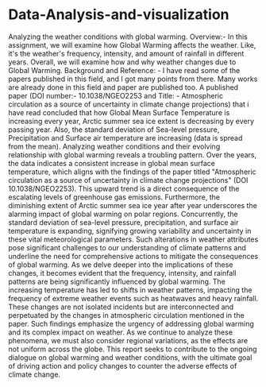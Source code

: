 # Data-Analysis-and-visualization
Analyzing the weather conditions with global warming. 
Overview:- In this assignment, we will examine how Global Warming affects the weather. Like, it's the weather's frequency, intensity, and amount of rainfall in different years. Overall, we will examine how and why weather changes due to Global Warming.
Background and Reference: - I have read some of the papers published in this field, and I got many points from there. Many works are already done in this field and paper are published too.
A published paper (DOI number:- 10.1038/NGEO2253 and Title: - Atmospheric circulation as a source of uncertainty in climate change projections) that i have read concluded that how Global Mean Surface Temperature is increasing every year, Arctic summer sea ice extent is decreasing by every passing year. Also, the standard deviation of Sea-level pressure, Precipitation and Surface air temperature are increasing (data is spread from the mean).
Analyzing weather conditions and their evolving relationship with global warming reveals a troubling pattern. Over the years, the data indicates a consistent increase in global mean surface temperature, which aligns with the findings of the paper titled "Atmospheric circulation as a source of uncertainty in climate change projections" (DOI 10.1038/NGEO2253). This upward trend is a direct consequence of the escalating levels of greenhouse gas emissions. Furthermore, the diminishing extent of Arctic summer sea ice year after year underscores the alarming impact of global warming on polar regions. Concurrently, the standard deviation of sea-level pressure, precipitation, and surface air temperature is expanding, signifying growing variability and uncertainty in these vital meteorological parameters. Such alterations in weather attributes pose significant challenges to our understanding of climate patterns and underline the need for comprehensive actions to mitigate the consequences of global warming.
As we delve deeper into the implications of these changes, it becomes evident that the frequency, intensity, and rainfall patterns are being significantly influenced by global warming. The increasing temperature has led to shifts in weather patterns, impacting the frequency of extreme weather events such as heatwaves and heavy rainfall. These changes are not isolated incidents but are interconnected and perpetuated by the changes in atmospheric circulation mentioned in the paper. Such findings emphasize the urgency of addressing global warming and its complex impact on weather. As we continue to analyze these phenomena, we must also consider regional variations, as the effects are not uniform across the globe. This report seeks to contribute to the ongoing dialogue on global warming and weather conditions, with the ultimate goal of driving action and policy changes to counter the adverse effects of climate change.
